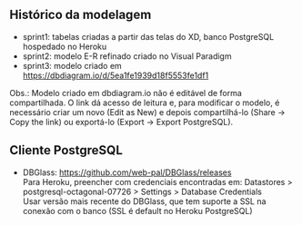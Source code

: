 ## Histórico da modelagem

- sprint1: tabelas criadas a partir das telas do XD, banco PostgreSQL hospedado no Heroku
- sprint2: modelo E-R refinado criado no Visual Paradigm
- sprint3: modelo criado em https://dbdiagram.io/d/5ea1fe1939d18f5553fe1df1

Obs.: Modelo criado em dbdiagram.io não é editável de forma compartilhada. O link dá acesso de leitura e, para modificar o modelo, é necessário criar um novo (Edit as New) e depois compartilhá-lo (Share -> Copy the link) ou exportá-lo (Export -> Export PostgreSQL).

## Cliente PostgreSQL

- DBGlass: https://github.com/web-pal/DBGlass/releases  
  Para Heroku, preencher com credenciais encontradas em: Datastores > postgresql-octagonal-07726 > Settings > Database Credentials  
  Usar versão mais recente do DBGlass, que tem suporte a SSL na conexão com o banco (SSL é default no Heroku PostgreSQL)
